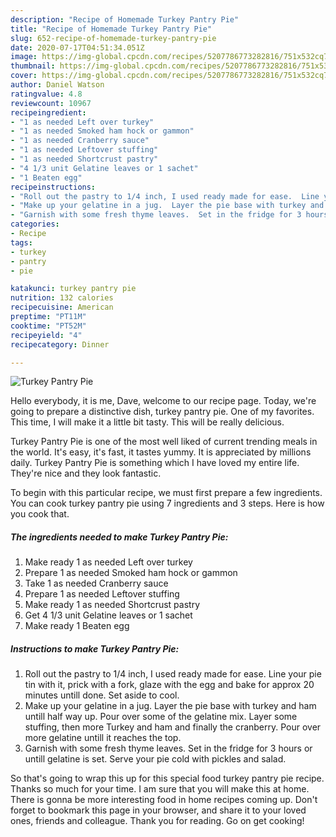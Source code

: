 ```yaml
---
description: "Recipe of Homemade Turkey Pantry Pie"
title: "Recipe of Homemade Turkey Pantry Pie"
slug: 652-recipe-of-homemade-turkey-pantry-pie
date: 2020-07-17T04:51:34.051Z
image: https://img-global.cpcdn.com/recipes/5207786773282816/751x532cq70/turkey-pantry-pie-recipe-main-photo.jpg
thumbnail: https://img-global.cpcdn.com/recipes/5207786773282816/751x532cq70/turkey-pantry-pie-recipe-main-photo.jpg
cover: https://img-global.cpcdn.com/recipes/5207786773282816/751x532cq70/turkey-pantry-pie-recipe-main-photo.jpg
author: Daniel Watson
ratingvalue: 4.8
reviewcount: 10967
recipeingredient:
- "1 as needed Left over turkey"
- "1 as needed Smoked ham hock or gammon"
- "1 as needed Cranberry sauce"
- "1 as needed Leftover stuffing"
- "1 as needed Shortcrust pastry"
- "4 1/3 unit Gelatine leaves or 1 sachet"
- "1 Beaten egg"
recipeinstructions:
- "Roll out the pastry to 1/4 inch, I used ready made for ease.  Line your pie tin with it, prick with a fork, glaze with the egg and bake for approx 20 minutes untill done.  Set aside to cool."
- "Make up your gelatine in a jug.  Layer the pie base with turkey and ham untill half way up.  Pour over some of the gelatine mix.  Layer some stuffing, then more Turkey and ham and finally the cranberry.  Pour over more gelatine untill it reaches the top."
- "Garnish with some fresh thyme leaves.  Set in the fridge for 3 hours or untill gelatine is set.  Serve your pie cold with pickles and salad."
categories:
- Recipe
tags:
- turkey
- pantry
- pie

katakunci: turkey pantry pie 
nutrition: 132 calories
recipecuisine: American
preptime: "PT11M"
cooktime: "PT52M"
recipeyield: "4"
recipecategory: Dinner

---
```



![Turkey Pantry Pie](https://img-global.cpcdn.com/recipes/5207786773282816/751x532cq70/turkey-pantry-pie-recipe-main-photo.jpg)

Hello everybody, it is me, Dave, welcome to our recipe page. Today, we're going to prepare a distinctive dish, turkey pantry pie. One of my favorites. This time, I will make it a little bit tasty. This will be really delicious.

Turkey Pantry Pie is one of the most well liked of current trending meals in the world. It's easy, it's fast, it tastes yummy. It is appreciated by millions daily. Turkey Pantry Pie is something which I have loved my entire life. They're nice and they look fantastic.




To begin with this particular recipe, we must first prepare a few ingredients. You can cook turkey pantry pie using 7 ingredients and 3 steps. Here is how you cook that.

<!--inarticleads1-->

##### The ingredients needed to make Turkey Pantry Pie:

1. Make ready 1 as needed Left over turkey
1. Prepare 1 as needed Smoked ham hock or gammon
1. Take 1 as needed Cranberry sauce
1. Prepare 1 as needed Leftover stuffing
1. Make ready 1 as needed Shortcrust pastry
1. Get 4 1/3 unit Gelatine leaves or 1 sachet
1. Make ready 1 Beaten egg




<!--inarticleads2-->

##### Instructions to make Turkey Pantry Pie:

1. Roll out the pastry to 1/4 inch, I used ready made for ease.  Line your pie tin with it, prick with a fork, glaze with the egg and bake for approx 20 minutes untill done.  Set aside to cool.
1. Make up your gelatine in a jug.  Layer the pie base with turkey and ham untill half way up.  Pour over some of the gelatine mix.  Layer some stuffing, then more Turkey and ham and finally the cranberry.  Pour over more gelatine untill it reaches the top.
1. Garnish with some fresh thyme leaves.  Set in the fridge for 3 hours or untill gelatine is set.  Serve your pie cold with pickles and salad.




So that's going to wrap this up for this special food turkey pantry pie recipe. Thanks so much for your time. I am sure that you will make this at home. There is gonna be more interesting food in home recipes coming up. Don't forget to bookmark this page in your browser, and share it to your loved ones, friends and colleague. Thank you for reading. Go on get cooking!
